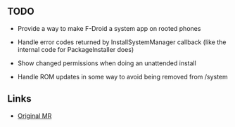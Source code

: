## TODO

* Provide a way to make F-Droid a system app on rooted phones

* Handle error codes returned by InstallSystemManager callback (like the
  internal code for PackageInstaller does)

* Show changed permissions when doing an unattended install

* Handle ROM updates in some way to avoid being removed from /system

## Links

* [Original MR](https://gitorious.org/f-droid/fdroidclient/merge_requests/37)
